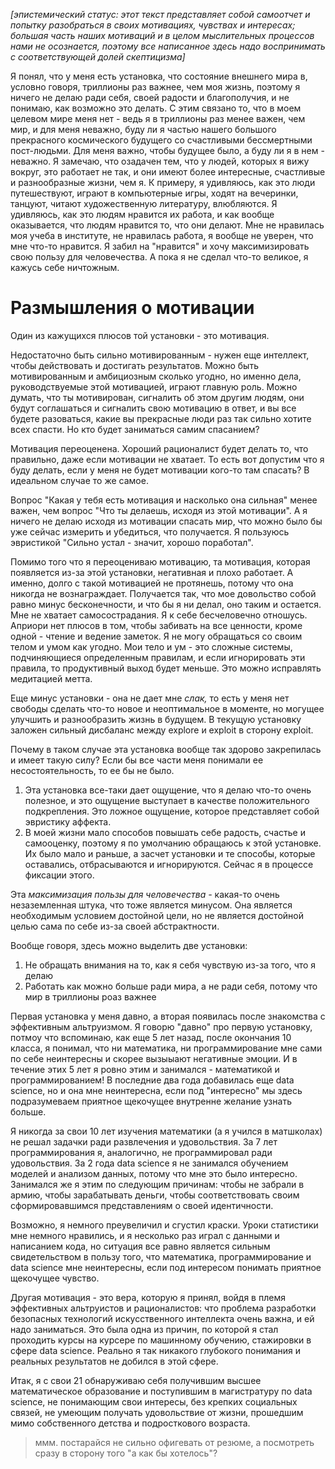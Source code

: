 *[эпистемический статус: этот текст представляет собой самоотчет и попытку разобраться в своих мотивациях, чувствах и интересах; большая часть наших мотиваций и в целом мыслительных процессов нами не осознается, поэтому все написанное здесь надо воспринимать с соответствующей долей скептицизма]*

Я понял, что у меня есть установка, что состояние внешнего мира в, условно говоря, триллионы раз важнее, чем моя жизнь, поэтому я ничего не делаю ради себя, своей радости и благополучия, и не понимаю, как возможно это делать.
С этим связано то, что в моем целевом мире меня нет - ведь я в триллионы раз менее важен, чем мир, и для меня неважно, буду ли я частью нашего большого прекрасного космического будущего со счастливыми бессмертными пост-людьми. Для меня важно, чтобы будущее было, а буду ли я в нем - неважно.
Я замечаю, что озадачен тем, что у людей, которых я вижу вокруг, это работает не так, и они имеют более интересные, счастливые и разнообразные жизни, чем я. К примеру, я удивляюсь, как это люди путешествуют, играют в компьютерные игры, ходят на вечеринки, танцуют, читают художественную литературу, влюбляются. Я удивляюсь, как это людям нравится их работа, и как вообще оказывается, что людям нравится то, что они делают.
Мне не нравилась моя учеба в институте, не нравилась работа, я вообще не уверен, что мне что-то нравится. Я забил на "нравится" и хочу максимизировать свою пользу для человечества. А пока я не сделал что-то великое, я кажусь себе ничтожным.

# Размышления о мотивации

Один из кажущихся плюсов той установки - это мотивация.

Недостаточно быть сильно мотивированным - нужен еще интеллект, чтобы действовать и достигать результатов. Можно быть мотивированным и амбициозным сколько угодно, но именно дела, руководствуемые этой мотивацией, играют главную роль. Можно думать, что ты мотивирован, сигналить об этом другим людям, они будут соглашаться и сигналить свою
мотивацию в ответ, и вы все будете разоваться, какие вы прекрасные люди раз так сильно хотите всех спасти. Но кто будет заниматься самим спасанием?

Мотивация переоценена. Хороший рационалист будет делать то, что правильно, даже
если мотивации не хватает. То есть вот допустим что я буду делать, если у меня не будет мотивации кого-то там спасать? В идеальном случае то же самое.

Вопрос "Какая у тебя есть мотивация и насколько она сильная" менее важен, чем вопрос "Что ты делаешь, исходя из этой мотивации". А я ничего не делаю исходя из мотивации спасать мир, что можно было бы уже сейчас измерить и убедиться, что получается. Я пользуюсь эвристикой "Сильно устал - значит, хорошо поработал".

Помимо того что я переоцениваю мотивацию, та мотивация, которая появляется из-за этой установки, негативная и плохо работает. А именно, долго с такой мотивацией не протянешь, потому что она никогда не вознаграждает. Получается так, что мое довольство собой равно минус бесконечности, и что бы я ни делал, оно таким и остается. Мне не хватает самосострадания. Я к себе бесчеловечно отношусь. Априори нет плюсов в том, чтобы забивать на все ценности, кроме одной - чтение и ведение заметок. Я не могу обращаться со своим телом и умом как угодно. Мои тело и ум - это сложные системы, подчиняющиеся определенным правилам, и если игнорировать эти правила, то продуктивный выход будет меньше. Это можно исправлять медитацией метта.

Еще минус установки - она не дает мне *слак,* то есть у меня нет свободы сделать что-то новое и неоптимальное в моменте, но могущее улучшить и разнообразить жизнь в будущем. В текущую установку заложен сильный дисбаланс между explore и exploit в сторону exploit. 

Почему в таком случае эта установка вообще так здорово закрепилась и имеет такую силу? Если бы все части меня понимали ее несостоятельность, то ее бы не было. 

1. Эта установка все-таки дает ощущение, что я делаю что-то очень полезное, и это ощущение выступает в качестве положительного подкрепления. Это ложное ощущение, которое представляет собой эвристику аффекта.
2. В моей жизни мало способов повышать себе радость, счастье и самооценку, поэтому я по умолчанию обращаюсь к этой установке. Их было мало и раньше, а засчет установки и те способы, которые оставались, отбрасываются и игнорируются. Сейчас я в процессе фиксации этого.

Эта *максимизация пользы для человечества -* какая-то очень незаземленная штука, что тоже является минусом. Она является необходимым условием достойной цели, но не является достойной целью сама по себе из-за своей абстрактности.

Вообще говоря, здесь можно выделить две установки: 

1. Не обращать внимания на то, как я себя чувствую из-за того, что я делаю
2. Работать как можно больше ради мира, а не ради себя, потому что мир в триллионы роаз важнее

Первая установка у меня давно, а вторая появилась после знакомства с эффективным альтруизмом. Я говорю "давно" про первую установку, потмоу что вспоминаю, как еще 5 лет назад, после окончания 10 класса, я понимал, что ни математика, ни программирование мне сами по себе неинтересны и скорее вызыыают негативные эмоции. И в течение этих 5 лет я ровно этим и занимался - математикой и программированием! В последние два года добавилась еще data science, но и она мне неинтересна, если под "интересно" мы здесь подразумеваем приятное щекочущее внутренне желание узнать больше. 

Я никогда за свои 10 лет изучения математики (а я учился в матшколах) не решал задачки ради развлечения и удовольствия. За 7 лет программирования я, аналогично, не программировал ради удовольствия. За 2 года data science я не занимался обучением моделей и анализом данных, потому что мне это было интересно. Занимался же я этим по следующим причинам: чтобы не забрали в армию, чтобы зарабатывать деньги, чтобы соответствовать своим сформировавшимся представлениям о своей идентичности.

Возможно, я немного преувеличил и сгустил краски. Уроки статистики мне немного нравились, и я несколько раз играл с данными и написанием кода, но ситуация все равно является сильным свидетельством в пользу того, что математика, программирование и data science мне неинтересны, если под интересом понимать приятное щекочущее чувство.

Другая мотивация - это вера, которую я принял, войдя в племя эффективных альтруистов и рационалистов: что проблема разработки безопасных технологий искусственного интеллекта очень важна, и ей надо заниматься. Это была одна из причин, по которой я стал проходить курсы на курсере по машинному обучению, стажировки в сфере data science. Реально я так никакого глубокого понимания и реальных результатов не добился в этой сфере. 

Итак, я с свои 21 обнаруживаю себя получившим высшее математическое образование и поступившим в магистратуру по data science, не понимающим свои интересы, без крепких социальных связей, не умеющим получать удовольствие от жизни, прошедшим мимо собственного детства и подросткового возраста.

> ммм. постарайся не сильно офигевать от резюме, а посмотреть сразу в сторону того "а как бы хотелось"?